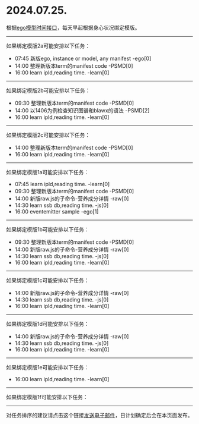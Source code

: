 # 2024.07.25.

根据[ego模型时间接口](https://gitee.com/hyg/blog/blob/master/timeflow.md)，每天早起根据身心状况绑定模版。

---
如果绑定模版2a可能安排以下任务：

- 07:45	新版ego, instance or model, any manifest -ego[0]
- 14:00	整理新版本term的manifest code -PSMD[0]
- 16:00	learn ipld,reading time. -learn[0]

---
如果绑定模版2b可能安排以下任务：

- 09:30	整理新版本term的manifest code -PSMD[0]
- 14:00	以1406为例检查知识图谱和blawx的语法 -PSMD[2]
- 16:00	learn ipld,reading time. -learn[0]

---
如果绑定模版2c可能安排以下任务：

- 14:00	整理新版本term的manifest code -PSMD[0]
- 16:00	learn ipld,reading time. -learn[0]

---
如果绑定模版1a可能安排以下任务：

- 07:45	learn ipld,reading time. -learn[0]
- 09:30	整理新版本term的manifest code -PSMD[0]
- 14:00	新版raw.js的子命令-营养成分详情 -raw[0]
- 14:30	learn ssb db,reading time. -js[0]
- 16:00	eventemitter sample -ego[1]

---
如果绑定模版1b可能安排以下任务：

- 09:30	整理新版本term的manifest code -PSMD[0]
- 14:00	新版raw.js的子命令-营养成分详情 -raw[0]
- 14:30	learn ssb db,reading time. -js[0]
- 16:00	learn ipld,reading time. -learn[0]

---
如果绑定模版1c可能安排以下任务：

- 14:00	新版raw.js的子命令-营养成分详情 -raw[0]
- 14:30	learn ssb db,reading time. -js[0]
- 16:00	learn ipld,reading time. -learn[0]

---
如果绑定模版1d可能安排以下任务：

- 14:00	新版raw.js的子命令-营养成分详情 -raw[0]
- 14:30	learn ssb db,reading time. -js[0]
- 16:00	learn ipld,reading time. -learn[0]

---
如果绑定模版1e可能安排以下任务：

- 16:00	learn ipld,reading time. -learn[0]

---
如果绑定模版1f可能安排以下任务：


---
对任务排序的建议请点击这个链接<a href="mailto:huangyg@mars22.com?subject=关于2024.07.25.任务排序的建议&body=date: 2024.07.25.%0D%0Afile: ../../blog/release/time/d.20240725.md%0D%0A---请勿修改邮件主题及以上内容---%0D%0A">发送电子邮件</a>，日计划确定后会在本页面发布。